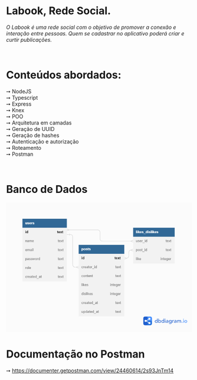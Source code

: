 # Labook, Rede Social.

_O Labook é uma rede social com o objetivo de promover a conexão e interação entre pessoas. Quem se cadastrar no aplicativo poderá criar e curtir publicações._

<br>

# Conteúdos abordados:
➙ NodeJS
<br>
➙ Typescript
<br>
➙ Express
<br>
➙ Knex
<br>
➙ POO
<br>
➙ Arquitetura em camadas
<br>
➙ Geração de UUID
<br>
➙ Geração de hashes
<br>
➙ Autenticação e autorização
<br>
➙ Roteamento
<br>
➙ Postman

<br>

# Banco de Dados

<img src= "https://raw.githubusercontent.com/slvgs/labook-projeto/Finalizado/src/assets/labook.png">



<br>

# Documentação no Postman

➙ https://documenter.getpostman.com/view/24460614/2s93JnTm14

